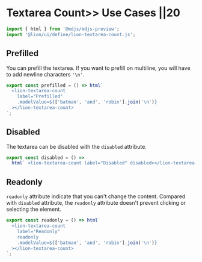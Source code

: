 # Textarea Count>> Use Cases ||20

```js script
import { html } from '@mdjs/mdjs-preview';
import '@lion/ui/define/lion-textarea-count.js';
```

## Prefilled

You can prefill the textarea. If you want to prefill on multiline, you will have to add newline characters `'\n'`.

```js preview-story
export const prefilled = () => html`
  <lion-textarea-count
    label="Prefilled"
    .modelValue=${['batman', 'and', 'robin'].join('\n')}
  ></lion-textarea-count>
`;
```

## Disabled

The textarea can be disabled with the `disabled` attribute.

```js preview-story
export const disabled = () =>
  html` <lion-textarea-count label="Disabled" disabled></lion-textarea-count> `;
```

## Readonly

`readonly` attribute indicate that you can't change the content. Compared with `disabled` attribute, the `readonly` attribute doesn't prevent clicking or selecting the element.

```js preview-story
export const readonly = () => html`
  <lion-textarea-count
    label="Readonly"
    readonly
    .modelValue=${['batman', 'and', 'robin'].join('\n')}
  ></lion-textarea-count>
`;
```
